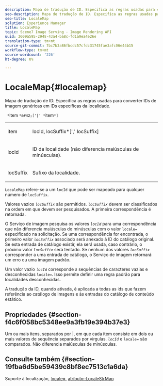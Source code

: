 ```yaml
---
description: Mapa de tradução de ID. Especifica as regras usadas para converter IDs de imagem genéricas em IDs específicas da localidade.
seo-description: Mapa de tradução de ID. Especifica as regras usadas para converter IDs de imagem genéricas em IDs específicas da localidade.
seo-title: LocaleMap
solution: Experience Manager
title: LocaleMap
topic: Scene7 Image Serving - Image Rendering API
uuid: 3609a595-2948-43a4-ba8c-fd1a9ea4e26e
translation-type: tm+mt
source-git-commit: 7bc7b3a86fbcdc57cfdc31745fae3afc06e44b15
workflow-type: tm+mt
source-wordcount: '226'
ht-degree: 0%

---
```



# LocaleMap{#localemap}

Mapa de tradução de ID. Especifica as regras usadas para converter IDs de imagem genéricas em IDs específicas da localidade.

` *`item `*&#42;['|' *`item`*]`

<table id="simpletable_A6DD1A28F8ED4178A8ADDB2F3AEFC402"> 
 <tr class="strow"> 
  <td class="stentry"> <p><span class="varname"> item</span> </p></td> 
  <td class="stentry"> <p><span class="varname"> locId</span>,<span class="varname"> locSuffix</span>*[','<span class="varname"> locSuffix</span>] </p></td> 
 </tr> 
 <tr class="strow"> 
  <td class="stentry"> <p><span class="varname"> locId</span> </p></td> 
  <td class="stentry"> <p>ID da localidade (não diferencia maiúsculas de minúsculas). </p></td> 
 </tr> 
 <tr class="strow"> 
  <td class="stentry"> <p><span class="varname"> locSuffix</span> </p></td> 
  <td class="stentry"> <p>Sufixo da localidade. </p></td> 
 </tr> 
</table>

`LocaleMap` refere-se a um  `locId` que pode ser mapeado para qualquer número de  `locSuffix`.

Valores vazios *`locSuffix`* são permitidos. *`locSuffix`* devem ser classificados na ordem em que devem ser pesquisados. A primeira correspondência é retornada.

O Serviço de imagem pesquisa os valores *`locId`* para uma correspondência que não diferencia maiúsculas de minúsculas com o valor `locale=` especificado na solicitação. Se uma correspondência for encontrada, o primeiro valor *`locSuffix`* associado será anexado à ID do catálogo original. Se esta entrada de catálogo existir, ela será usada, caso contrário, o próximo valor *`locSuffix`* será tentado. Se nenhum dos valores *`locSuffix`* corresponder a uma entrada de catálogo, o Serviço de imagem retornará um erro ou uma imagem padrão.

Um valor vazio *`locId`* corresponde a sequências de caracteres vazias e desconhecidas `locale=`. Isso permite definir uma regra padrão para localidades desconhecidas.

A tradução da ID, quando ativada, é aplicada a todas as ids que fazem referência ao catálogo de imagens e às entradas do catálogo de conteúdo estático.

## Propriedades {#section-f4c6f058bc5348ee9a3fb19e394b37e3}

Um ou mais itens, separados por |, em que cada item consiste em dois ou mais valores de sequência separados por vírgulas. *`locId`* e  `locale=` são comparados. Não diferencia maiúsculas de minúsculas.

## Consulte também {#section-19fba6d5be59439c8bf8ec7513c1a6da}

Suporte à localização, [locale=](../../../../../is-api/http-ref/image-serving-api-ref/c-http-protocol-reference/c-command-reference/r-locale.md#reference-8a846b2fbc004a12821b956ed3b25cfb), [atributo::LocaleStrMap](../../../../../is-api/image-catalog/image-serving-api-ref/c-image-catalog-reference/c-attributes-reference/r-localestrmap.md#reference-98c42070a4bc4baf92537132be2b5b1e)
